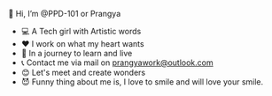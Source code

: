  👋 Hi, I’m @PPD-101 or Prangya
- 💻 A Tech girl with Artistic words
- ❤️ I work on what my heart wants
- 🌻 In a journey to learn and live
- 📞 Contact me via mail on prangyawork@outlook.com
- 😊 Let's meet and create wonders
- 😈 Funny thing about me is, I love to smile and will love your smile.

<!---
PPD-101/PPD-101 is a ✨ special ✨ repository because its `README.md` (this file) appears on your GitHub profile.
You can click the Preview link to take a look at your changes.
--->
